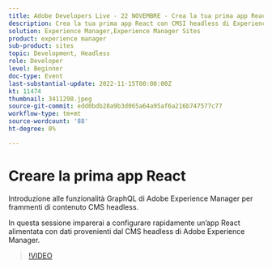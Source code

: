 ```yaml
---
title: Adobe Developers Live - 22 NOVEMBRE - Crea la tua prima app React
description: Crea la tua prima app React con CMSI headless di Experience Manager Introduzione alle funzionalità GraphQL dei frammenti di contenuto CMS headless di Adobe Experience Manager.In questa sessione scoprirai come configurare rapidamente un’app React alimentata con dati provenienti da CMS headless di Adobe Experience Manager.
solution: Experience Manager,Experience Manager Sites
product: experience manager
sub-product: sites
topic: Development, Headless
role: Developer
level: Beginner
doc-type: Event
last-substantial-update: 2022-11-15T00:00:00Z
kt: 11474
thumbnail: 3411298.jpeg
source-git-commit: edd0bdb28a9b3d065a64a95af6a216b747577c77
workflow-type: tm+mt
source-wordcount: '88'
ht-degree: 0%

---
```


# Creare la prima app React

Introduzione alle funzionalità GraphQL di Adobe Experience Manager per frammenti di contenuto CMS headless.

In questa sessione imparerai a configurare rapidamente un’app React alimentata con dati provenienti dal CMS headless di Adobe Experience Manager.

>[!VIDEO](https://video.tv.adobe.com/v/3411298/?quality=12&learn=on)
